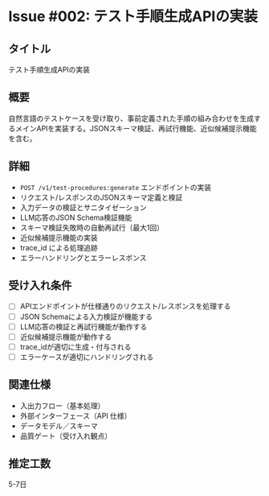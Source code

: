 # Issue #002: テスト手順生成APIの実装

## タイトル
テスト手順生成APIの実装

## 概要
自然言語のテストケースを受け取り、事前定義された手順の組み合わせを生成するメインAPIを実装する。JSONスキーマ検証、再試行機能、近似候補提示機能を含む。

## 詳細
- `POST /v1/test-procedures:generate` エンドポイントの実装
- リクエスト/レスポンスのJSONスキーマ定義と検証
- 入力データの検証とサニタイゼーション
- LLM応答のJSON Schema検証機能
- スキーマ検証失敗時の自動再試行（最大1回）
- 近似候補提示機能の実装
- trace_id による処理追跡
- エラーハンドリングとエラーレスポンス

## 受け入れ条件
- [ ] APIエンドポイントが仕様通りのリクエスト/レスポンスを処理する
- [ ] JSON Schemaによる入力検証が機能する
- [ ] LLM応答の検証と再試行機能が動作する
- [ ] 近似候補提示機能が動作する
- [ ] trace_idが適切に生成・付与される
- [ ] エラーケースが適切にハンドリングされる

## 関連仕様
- 入出力フロー（基本処理）
- 外部インターフェース（API 仕様）
- データモデル／スキーマ
- 品質ゲート（受け入れ観点）

## 推定工数
5-7日